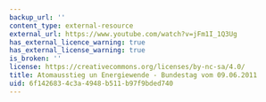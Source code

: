 ```yaml
---
backup_url: ''
content_type: external-resource
external_url: https://www.youtube.com/watch?v=jFm1I_1Q3Ug
has_external_licence_warning: true
has_external_license_warning: true
is_broken: ''
license: https://creativecommons.org/licenses/by-nc-sa/4.0/
title: Atomausstieg un Energiewende - Bundestag vom 09.06.2011
uid: 6f142683-4c3a-4948-b511-b97f9bded740
---
```

